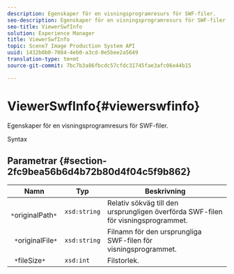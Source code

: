 ```yaml
---
description: Egenskaper för en visningsprogramresurs för SWF-filer.
seo-description: Egenskaper för en visningsprogramresurs för SWF-filer.
seo-title: ViewerSwfInfo
solution: Experience Manager
title: ViewerSwfInfo
topic: Scene7 Image Production System API
uuid: 1432b0b0-7084-4eb0-a3cd-0e5bee2a5649
translation-type: tm+mt
source-git-commit: 7bc7b3a86fbcdc57cfdc31745fae3afc06e44b15

---
```



# ViewerSwfInfo{#viewerswfinfo}

Egenskaper för en visningsprogramresurs för SWF-filer.

Syntax

## Parametrar {#section-2fc9bea56b6d4b72b80d4f04c5f9b862}

| Namn | Typ | Beskrivning |
|---|---|---|
| ` *`originalPath`*` | `xsd:string` | Relativ sökväg till den ursprungligen överförda SWF-filen för visningsprogrammet. |
| ` *`originalFile`*` | `xsd:string` | Filnamn för den ursprungliga SWF-filen för visningsprogrammet. |
| ` *`fileSize`*` | `xsd:int` | Filstorlek. |

